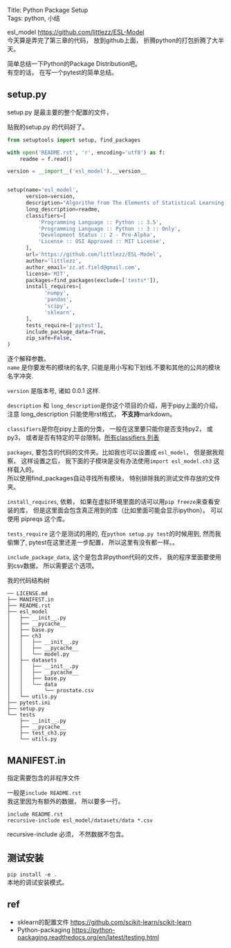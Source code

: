 Title: Python Package Setup  
Tags: python, 小结  

esl_model <https://github.com/littlezz/ESL-Model>  
今天算是弄完了第三章的代码， 放到github上面， 折腾python的打包折腾了大半天。  

简单总结一下Python的Package Distribution吧。  
有空的话， 在写一个pytest的简单总结。


setup.py
----------
setup.py 是最主要的整个配置的文件， 


贴我的setup.py 的代码好了。  

```python  
from setuptools import setup, find_packages

with open('README.rst', 'r', encoding='utf8') as f:
    readme = f.read()

version = __import__('esl_model').__version__


setup(name='esl_model',
      version=version,
      description="Algorithm from The Elements of Statistical Learning book implement by Python code",
      long_description=readme,
      classifiers=[
          'Programming Language :: Python :: 3.5',
          'Programming Language :: Python :: 3 :: Only',
          'Development Status :: 2 - Pre-Alpha',
          'License :: OSI Approved :: MIT License',
      ],
      url='https://github.com/littlezz/ESL-Model',
      author='littlezz',
      author_email='zz.at.field@gmail.com',
      license='MIT',
      packages=find_packages(exclude=['tests*']),
      install_requires=[
            'numpy',
            'pandas',
            'scipy',
            'sklearn',
      ],
      tests_require=['pytest'],
      include_package_data=True,
      zip_safe=False,
)
```

逐个解释参数。  
`name` 是你要发布的模块的名字, 只能是用小写和下划线.不要和其他的公共的模块名字冲突.  

`version` 是版本号, 诸如 0.0.1 这样.  

`description` 和 `long_description`是你这个项目的介绍，用于pipy上面的介绍，注意 long_description 只能使用rst格式， **不支持**markdown。   

`classifiers`是你在pipy上面的分类， 一般在这里要只能你是否支持py2， 或py3， 或者是否有特定的平台限制。[所有classifiers 列表](https://pypi.python.org/pypi?%3Aaction=list_classifiers)  

`packages`, 要包含的代码的文件夹。比如我也可以设置成 `esl_model`， 但是据我观察， 这样设置之后， 我下面的子模块是没有办法使用`import esl_model.ch3` 这样载入的。  
所以使用find_packages自动寻找所有模块， 特别排除我的测试文件存放的文件夹。  

`install_requires`, 依赖， 如果在虚拟环境里面的话可以用`pip freeze`来查看安装的库， 但是这里面会包含真正用到的库（比如里面可能会显示ipython）。 可以使用 pipreqs 这个库。  

`tests_require` 这个是测试的用的, 在`python setup.py test`的时候用到, 然而我偷懒了, pytest在这里还差一步配置， 所以这里有没有都一样。。  

`include_package_data`, 这个是包含非python代码的文件， 我的程序里面要使用到csv数据， 所以需要这个选项。  

我的代码结构树

```  
── LICENSE.md
├── MANIFEST.in
├── README.rst
├── esl_model
│   ├── __init__.py
│   ├── __pycache__
│   ├── base.py
│   ├── ch3
│   │   ├── __init__.py
│   │   ├── __pycache__
│   │   └── model.py
│   ├── datasets
│   │   ├── __init__.py
│   │   ├── __pycache__
│   │   ├── base.py
│   │   └── data
│   │       └── prostate.csv
│   └── utils.py
├── pytest.ini
├── setup.py
└── tests
    ├── __init__.py
    ├── __pycache__
    ├── test_ch3.py
    └── utils.py

```  


MANIFEST.in
-----------
指定需要包含的非程序文件  

一般是`include README.rst`   
我这里因为有额外的数据， 所以要多一行。  

```
include README.rst
recursive-include esl_model/datasets/data *.csv
```

recursive-include 必须， 不然数据不包含。  

测试安装
--------
`pip install -e .`  
本地的调试安装模式。  


ref
------
- sklearn的配置文件 <https://github.com/scikit-learn/scikit-learn>  
- Python-packaging <https://python-packaging.readthedocs.org/en/latest/testing.html>
